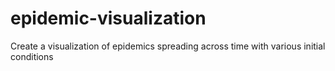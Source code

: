 # epidemic-visualization
Create a visualization of epidemics spreading across time with various initial conditions
